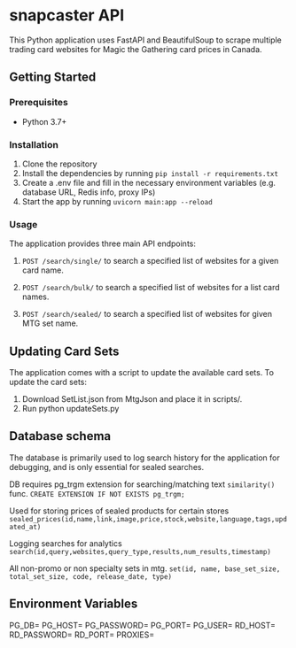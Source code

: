 # snapcaster API
This Python application uses FastAPI and BeautifulSoup to scrape multiple trading card websites for Magic the Gathering card prices in Canada.

## Getting Started
### Prerequisites
- Python 3.7+

### Installation
1. Clone the repository
2. Install the dependencies by running `pip install -r requirements.txt`
3. Create a .env file and fill in the necessary environment variables (e.g. database URL, Redis info, proxy IPs)
4. Start the app by running `uvicorn main:app --reload`

### Usage
The application provides three main API endpoints:

1. `POST /search/single/` to search a specified list of websites for a given card name.

2. `POST /search/bulk/` to search a specified list of websites for a list card names.

3. `POST /search/sealed/` to search a specified list of websites for given MTG set name.

## Updating Card Sets
The application comes with a script to update the available card sets. To update the card sets:
1. Download SetList.json from MtgJson and place it in scripts/.
2. Run python updateSets.py 

## Database schema
The database is primarily used to log search history for the application for debugging, and is only essential for sealed searches. 

DB requires pg_trgm extension for searching/matching text `similarity()` func.
`CREATE EXTENSION IF NOT EXISTS pg_trgm;`

Used for storing prices of sealed products for certain stores
`sealed_prices(id,name,link,image,price,stock,website,language,tags,updated_at)`

Logging searches for analytics
`search(id,query,websites,query_type,results,num_results,timestamp)`

All non-promo or non specialty sets in mtg.
`set(id, name, base_set_size, total_set_size, code, release_date, type)`


## Environment Variables
PG_DB=
PG_HOST=
PG_PASSWORD=
PG_PORT=
PG_USER=
RD_HOST=
RD_PASSWORD=
RD_PORT=
PROXIES=